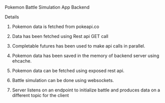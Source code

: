 Pokemon Battle Simulation App Backend

Details

1. Pokemon data is fetched from pokeapi.co

2. Data has been fetched using Rest api GET call

3. Completable futures has been used to make api calls in parallel.
4. Pokemon data has been saved in the memory of backend server using ehcache.
5. Pokemon data can be fetched using exposed rest api.
6. Battle simulation can be done using websockets.
7. Server listens on an endpoint to initialize battle and produces data on a different topic for the client